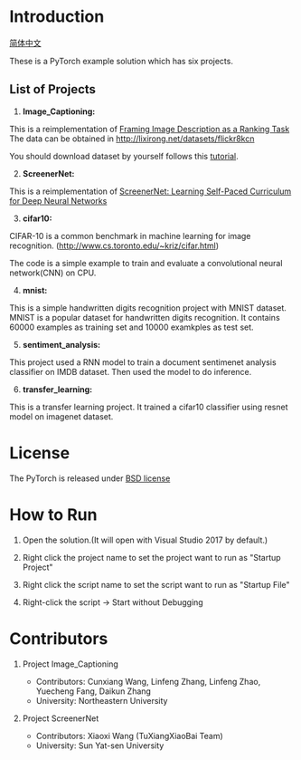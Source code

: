 # Introduction

[简体中文](/zh-hans/examples/pytorch/README.md)

These is a PyTorch example solution which has six projects.

## List of Projects

1. **Image_Captioning:**

This is a reimplementation of [Framing Image Description as a Ranking Task](http://nlp.cs.illinois.edu/HockenmaierGroup/Framing_Image_Description/KCCA.html)
The data can be obtained in http://lixirong.net/datasets/flickr8kcn

You should download dataset by yourself follows this [tutorial](https://github.com/Microsoft/samples-for-ai/tree/master/examples/pytorch/Image_Captioning). 


2. **ScreenerNet:**

This is a reimplementation of [ScreenerNet: Learning Self-Paced Curriculum for Deep Neural Networks](https://arxiv.org/abs/1801.00904)


3. **cifar10:**

CIFAR-10 is a common benchmark in machine learning for image recognition. (http://www.cs.toronto.edu/~kriz/cifar.html) 

The code is a simple example to train and evaluate a convolutional neural network(CNN) on CPU.


4. **mnist:**

This is a simple handwritten digits recognition project with MNIST dataset. 
MNIST is a popular dataset for handwritten digits recognition. It contains 60000 examples as training set and 10000 examkples as test set.


5. **sentiment_analysis:**

This project used a RNN model to train a document sentimenet analysis classifier on IMDB dataset. Then used the model to do inference.


6. **transfer_learning:**

This is a transfer learning project. It trained a cifar10 classifier using resnet model on imagenet dataset.


# License

The PyTorch is released under [BSD license](https://github.com/pytorch/pytorch/blob/master/LICENSE)

# How to Run

1. Open the solution.(It will open with Visual Studio 2017 by default.)

2. Right click the project name to set the project want to run as "Startup Project"

3. Right click the script name to set the script want to run as "Startup File"

4. Right-click the script -> Start without Debugging


# Contributors

1. Project Image_Captioning

    - Contributors: Cunxiang Wang, Linfeng Zhang, Linfeng Zhao, Yuecheng Fang, Daikun Zhang
    - University: Northeastern University
    
2. Project ScreenerNet

    - Contributors: Xiaoxi Wang (TuXiangXiaoBai Team)
    - University: Sun Yat-sen University
